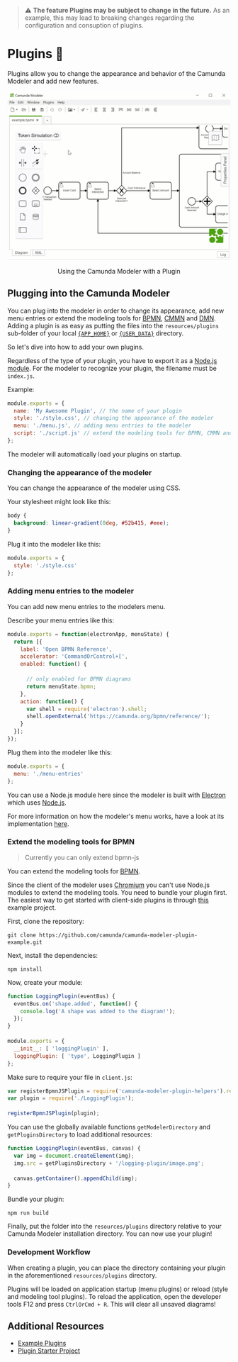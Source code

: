 > :warning: __The feature Plugins may be subject to change in the future.__ As an example, this may lead to breaking changes regarding the configuration and consuption of plugins.

# Plugins :electric_plug:

Plugins allow you to change the appearance and behavior of the Camunda Modeler and add new features.

![Camunda Modeler Plugins](./screencast.gif)
<p align="center">Using the Camunda Modeler with a Plugin</p>

## Plugging into the Camunda Modeler

You can plug into the modeler in order to change its appearance, add new menu entries or extend the modeling tools for [BPMN](https://github.com/bpmn-io/bpmn-js), [CMMN](https://github.com/bpmn-io/cmmn-js) and [DMN](https://github.com/bpmn-io/dmn-js). Adding a plugin is as easy as putting the files into the `resources/plugins` sub-folder of your local [`{APP_HOME}`](../search-paths#application-home-directory) or [`{USER_DATA}`](../search-paths#user-data-directory)  directory.

So let's dive into how to add your own plugins.

Regardless of the type of your plugin, you have to export it as a [Node.js module](https://nodejs.org/api/modules.html). For the modeler to recognize your plugin, the filename must be `index.js`.

Example:

```javascript
module.exports = {
  name: 'My Awesome Plugin', // the name of your plugin
  style: './style.css', // changing the appearance of the modeler
  menu: './menu.js', // adding menu entries to the modeler
  script: './script.js' // extend the modeling tools for BPMN, CMMN and DMN
};
```
The modeler will automatically load your plugins on startup.

### Changing the appearance of the modeler

You can change the appearance of the modeler using CSS.

Your stylesheet might look like this:

```css
body {
  background: linear-gradient(0deg, #52b415, #eee);
}
```

Plug it into the modeler like this:

```javascript
module.exports = {
  style: './style.css'
};
```

### Adding menu entries to the modeler

You can add new menu entries to the modelers menu.

Describe your menu entries like this:

```javascript
module.exports = function(electronApp, menuState) {
  return [{
    label: 'Open BPMN Reference',
    accelerator: 'CommandOrControl+[',
    enabled: function() {

      // only enabled for BPMN diagrams
      return menuState.bpmn;
    },
    action: function() {
      var shell = require('electron').shell;
      shell.openExternal('https://camunda.org/bpmn/reference/');
    }
  }];
});
```

Plug them into the modeler like this:

```javascript
module.exports = {
  menu: './menu-entries'
};
```

You can use a Node.js module here since the modeler is built with [Electron](https://electron.atom.io/) which uses [Node.js](https://nodejs.org/en/).

For more information on how the modeler's menu works, have a look at its implementation [here](https://github.com/zeebe-io/zeebe-modeler/blob/master/app/lib/menu/menu-builder.js).

### Extend the modeling tools for BPMN

> Currently you can only extend bpmn-js

You can extend the modeling tools for [BPMN](https://github.com/bpmn-io/bpmn-js).

Since the client of the modeler uses [Chromium](https://www.chromium.org/Home) you can't use Node.js modules to extend the modeling tools. You need to bundle your plugin first. The easiest way to get started with client-side plugins is through [this](https://github.com/camunda/camunda-modeler-plugin-example) example project.

First, clone the repository:

```
git clone https://github.com/camunda/camunda-modeler-plugin-example.git
```

Next, install the dependencies:

```
npm install
```

Now, create your module:

```javascript
function LoggingPlugin(eventBus) {
  eventBus.on('shape.added', function() {
    console.log('A shape was added to the diagram!');
  });
}

module.exports = {
  __init__: [ 'loggingPlugin' ],
  loggingPlugin: [ 'type', LoggingPlugin ]
};
```

Make sure to require your file in `client.js`:

```javascript
var registerBpmnJSPlugin = require('camunda-modeler-plugin-helpers').registerBpmnJSPlugin;
var plugin = require('./LoggingPlugin');

registerBpmnJSPlugin(plugin);
```

You can use the globally available functions `getModelerDirectory` and `getPluginsDirectory` to load additional resources:

```javascript
function LoggingPlugin(eventBus, canvas) {
  var img = document.createElement(img);
  img.src = getPluginsDirectory + '/logging-plugin/image.png';

  canvas.getContainer().appendChild(img);
}
```

Bundle your plugin:

```
npm run build
```

Finally, put the folder into the `resources/plugins` directory relative to your Camunda Modeler installation directory. You can now use your plugin!

### Development Workflow

When creating a plugin, you can place the directory containing your plugin in the aforementioned `resources/plugins` directory.

Plugins will be loaded on application startup (menu plugins) or reload (style and modeling tool plugins). To reload the application, open the developer tools F12 and press `CtrlOrCmd + R`. This will clear all unsaved diagrams!

## Additional Resources

* [Example Plugins](https://github.com/camunda/camunda-modeler-plugins)
* [Plugin Starter Project](https://github.com/camunda/camunda-modeler-plugin-example)
